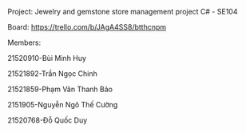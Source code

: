 Project: Jewelry and gemstone store management project C# - SE104
    
Board: https://trello.com/b/JAgA4SS8/btthcnpm

Members: 
    
21520910-Bùi Minh Huy

21521892-Trần Ngọc Chinh

21521859-Phạm Văn Thanh Bảo
    
2151905-Nguyễn Ngô Thế Cường
    
21520768-Đỗ Quốc Duy

